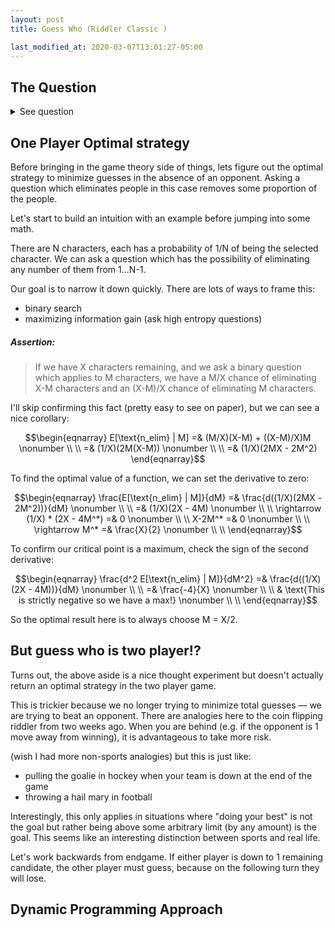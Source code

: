 ```yaml
---
layout: post
title: Guess Who (Riddler Classic )

last_modified_at: 2020-03-07T13:01:27-05:00
---
```


## The Question
<details>
<summary>See question</summary>
<q>

Sticking with the board game theme, from Andrew Lin comes a closer examination of a classic game of reasoning and elimination:

In the game of “Guess Who,” each player first randomly (and independently of their opponent) selects one of N character tiles. While it’s unlikely, both players can choose the same character. Each of the N characters is distinct in appearance — for example, characters have different skin tones, hair color, hair length and accessories like hats or glasses.

Each player also has access to a board with images of all N characters. The players alternate taking turns, and during each turn a player has two options:

Make a specific guess as to their opponent’s selected character. If correct, the player who made the guess immediately wins. Otherwise, that player immediately loses.
Ask a yes-or-no question about their opponent’s chosen character, in order to eliminate some of the candidates. Importantly, if only one possible character is left after the question, the player must still wait until their next turn to officially guess that character.
Assume both players are highly skilled at choosing yes-or-no questions, so that they can always craft a question to potentially rule out (or in) any desired number of candidates. Also, both are playing to maximize their own probability of winning.

Let’s keep things (relatively) simple, and suppose that N = 4. How likely is it that the player who goes first will win?

Extra credit: If N is instead 24 (the number of characters in the original “Guess Who” game), now how likely is it that the player who goes first will win?

Extra extra credit: If N is instead 14, now how likely is it that the player who goes first will win?
<cite><a href="https://fivethirtyeight.com/features/how-good-are-you-at-guess-who/">How Good Are You At Guess Who?</a></cite>
</q>
</details>

## One Player Optimal strategy
Before bringing in the game theory side of things, lets figure out the optimal strategy to minimize guesses in the absence of an opponent. Asking a question which eliminates people in this case removes some proportion of the people.

Let's start to build an intuition with an example before jumping into some math.

There are N characters, each has a probability of 1/N of being the selected character. We can ask a question which has the possibility of eliminating any number of them from 1...N-1.

Our goal is to narrow it down quickly. There are lots of ways to frame this:
* binary search
* maximizing information gain (ask high entropy questions)

##### Assertion:
> If we have X characters remaining, and we ask a binary question which applies to M characters, we have a M/X chance of eliminating X-M characters and an (X-M)/X chance of eliminating M characters.

I'll skip confirming this fact (pretty easy to see on paper), but we can see a nice corollary:

$$\begin{eqnarray}
    E[\text{n_elim} | M] =& (M/X)(X-M)  + ((X-M)/X)M \nonumber \\ \\
    =& (1/X)(2M(X-M)) \nonumber \\ \\
    =& (1/X)(2MX - 2M^2)
\end{eqnarray}$$

To find the optimal value of a function, we can set the derivative to zero:

$$\begin{eqnarray}
    \frac{E[\text{n_elim} | M]}{dM} =& \frac{d((1/X)(2MX - 2M^2))}{dM} \nonumber \\ \\
                        =& (1/X)(2X - 4M) \nonumber \\ \\
    \rightarrow (1/X) * (2X - 4M^*) =& 0 \nonumber \\ \\
    X-2M^* =& 0 \nonumber \\ \\
    \rightarrow M^* =& \frac{X}{2} \nonumber \\ \\
\end{eqnarray}$$

To confirm our critical point is a maximum, check the sign of the second derivative:

$$\begin{eqnarray}
    \frac{d^2 E[\text{n_elim} | M]}{dM^2} =& \frac{d((1/X)(2X - 4M))}{dM} \nonumber \\ \\
                                    =& \frac{-4}{X} \nonumber \\ \\
                                    & \text{This is strictly negative so we have a max!} \nonumber \\ \\
\end{eqnarray}$$

So the optimal result here is to always choose M = X/2.

## But guess who is two player!?
Turns out, the above aside is a nice thought experiment but doesn't actually return an optimal strategy in the two player game.

This is trickier because we no longer trying to minimize total guesses — we are trying to beat an opponent. There are analogies here to the coin flipping riddler from two weeks ago. When you are behind (e.g. if the opponent is 1 move away from winning), it is advantageous to take more risk.

(wish I had more non-sports analogies) but this is just like:
* pulling the goalie in hockey when your team is down at the end of the game
* throwing a hail mary in football

Interestingly, this only applies in situations where "doing your best" is not the goal but rather being above some arbitrary limit (by any amount) is the goal. This seems like an interesting distinction between sports and real life.

Let's work backwards from endgame. If either player is down to 1 remaining candidate, the other player must guess, because on the following turn they will lose.

## Dynamic Programming Approach
<script src="https://gist.github.com/samryan18/ee1a06108aea97c9b28b9674802e2103.js"></script>
